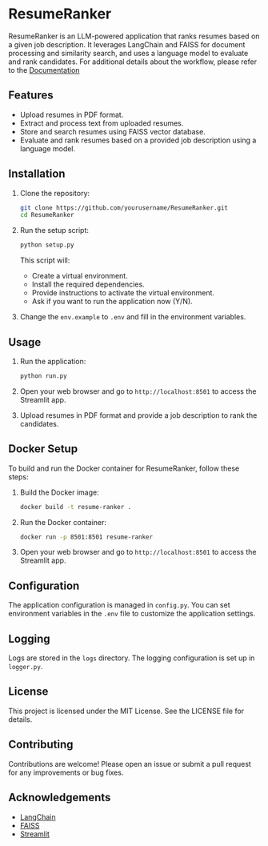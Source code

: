 # ResumeRanker

ResumeRanker is an LLM-powered application that ranks resumes based on a given job description. It leverages LangChain and FAISS for document processing and similarity search, and uses a language model to evaluate and rank candidates.
For additional details about the workflow, please refer to the [Documentation](https://github.com/alimajed92/gen-ai-ResumeRanker/blob/master/docs/documentation.md)

## Features

- Upload resumes in PDF format.
- Extract and process text from uploaded resumes.
- Store and search resumes using FAISS vector database.
- Evaluate and rank resumes based on a provided job description using a language model.

## Installation

1. Clone the repository:
    ```sh
    git clone https://github.com/yourusername/ResumeRanker.git
    cd ResumeRanker
    ```

2. Run the setup script:
    ```sh
    python setup.py
    ```

    This script will:
    - Create a virtual environment.
    - Install the required dependencies.
    - Provide instructions to activate the virtual environment.
    - Ask if you want to run the application now (Y/N).

3. Change the `env.example` to  `.env` and fill in the environment variables.
## Usage

1. Run the application:
    ```sh
    python run.py
    ```

2. Open your web browser and go to `http://localhost:8501` to access the Streamlit app.

3. Upload resumes in PDF format and provide a job description to rank the candidates.

## Docker Setup

To build and run the Docker container for ResumeRanker, follow these steps:

1. Build the Docker image:
    ```sh
    docker build -t resume-ranker .
    ```

2. Run the Docker container:
    ```sh
    docker run -p 8501:8501 resume-ranker
    ```

3. Open your web browser and go to `http://localhost:8501` to access the Streamlit app.

## Configuration

The application configuration is managed in `config.py`. You can set environment variables in the `.env` file to customize the application settings.

## Logging

Logs are stored in the `logs` directory. The logging configuration is set up in `logger.py`.

## License

This project is licensed under the MIT License. See the LICENSE file for details.

## Contributing

Contributions are welcome! Please open an issue or submit a pull request for any improvements or bug fixes.

## Acknowledgements

- [LangChain](https://github.com/langchain-ai/langchain)
- [FAISS](https://github.com/facebookresearch/faiss)
- [Streamlit](https://streamlit.io/)

